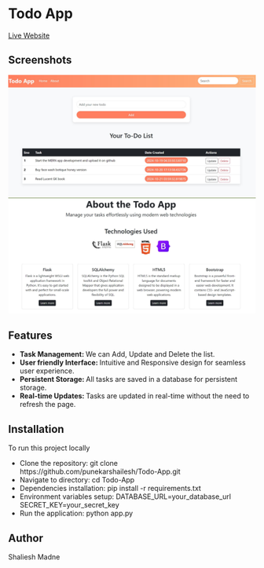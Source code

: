 <h1>Todo App</h1>
<a href="https://todo-app-uxfn.onrender.com">Live Website</a>
<p>
  
<h2>Screenshots</h2>
  <img src="screenshots/screeenshot1.JPG">
  <img src="screenshots/screenshot2.JPG">
</p>
<p>
<h2>Features</h2>
  <ul>
    <li><b>Task Management: </b>We can Add, Update and Delete the list.</li>
    <li><b>User friendly Interface: </b>Intuitive and Responsive design for seamless user experience.</li>
    <li><b>Persistent Storage: </b>All tasks are saved in a database for persistent storage.
    <li><b>Real-time Updates: </b>Tasks are updated in real-time without the need to refresh the page.</li>
    
  </ul>
</p>

<p>
  <h2>Installation</h2>
  To run this project locally 
  <ul>
    <li>Clone the repository: git clone https://github.com/punekarshailesh/Todo-App.git</li>
<li>Navigate to directory: cd Todo-App </li>
<li>Dependencies installation: pip install -r requirements.txt</li>
<li>Environment variables setup: 
  DATABASE_URL=your_database_url
  SECRET_KEY=your_secret_key
</li>
<li>
  Run the application:
    python app.py
</li>
    
  </ul>
  
</p>

<p>

  <h2>Author</h2>
  Shaliesh Madne
</p>

